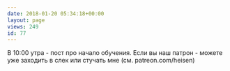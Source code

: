 ```yaml
---
date: 2018-01-20 05:34:18+00:00
layout: page
views: 249
id: 77
---
```


В 10:00 утра - пост про начало обучения. Если вы наш патрон - можете уже заходить в слек или стучать мне (см. patreon.com/heisen)



